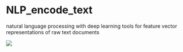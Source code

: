 # NLP_encode_text

natural language processing with deep learning tools for feature vector representations of raw text documents


<img src='http://www.wildml.com/wp-content/uploads/2015/09/Screen-Shot-2015-09-17-at-10.39.06-AM.png'> 